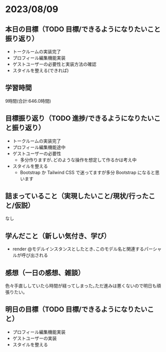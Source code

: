 # 2023/08/09
## 本日の目標（TODO 目標/できるようになりたいこと振り返り）
- トークルームの実装完了
- プロフィール編集機能実装
- ゲストユーザーの必要性と実装方法の確認
- スタイルを整える(できれば)
## 学習時間
9時間(合計:646.0時間)
## 目標振り返り（TODO 進捗/できるようになりたいこと振り返り）
- トークルームの実装完了
- プロフィール編集機能途中
- ゲストユーザーの必要性
  - 多分作りますが､どのような操作を想定して作るかは考え中
- スタイルを整える
  - Bootstrap か Tailwind CSS で迷ってますが多分 Bootstrap になると思います
## 詰まっていること（実現したいこと/現状/行ったこと/仮説）
なし
## 学んだこと（新しい気付き、学び）
- render @モデルインスタンスとしたとき､このモデル名と関連するパーシャルが呼び出される
## 感想（一日の感想、雑談）
色々手直ししていたら時間が経ってしまった｡ただ進みは悪くないので明日も頑張りたい｡
## 明日の目標（TODO 目標/できるようになりたいこと）
- プロフィール編集機能実装
- ゲストユーザーの実装
- スタイルを整える